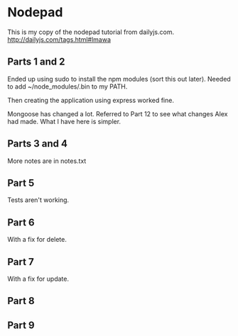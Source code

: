 Nodepad
=======

This is my copy of the nodepad tutorial from dailyjs.com.
http://dailyjs.com/tags.html#lmawa

Parts 1 and 2
-------------

Ended up using sudo to install the npm modules (sort this out later).
Needed to add ~/node_modules/.bin to my PATH.

Then creating the application using express worked fine.

Mongoose has changed a lot. Referred to Part 12 to see what changes Alex had made.
What I have here is simpler.

Parts 3 and 4
-------------

More notes are in notes.txt

Part 5
------

Tests aren't working.

Part 6
------

With a fix for delete.

Part 7
------

With a fix for update.

Part 8
------

Part 9
------

